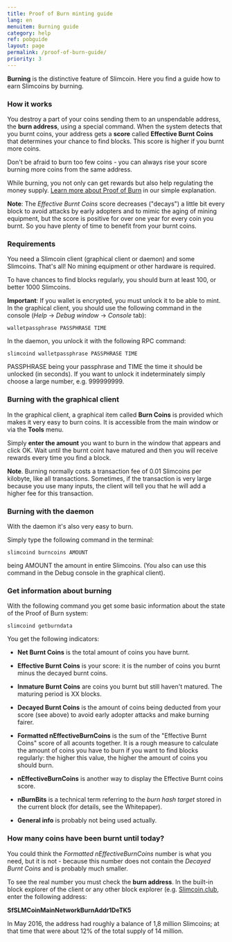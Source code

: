 ```yaml
---
title: Proof of Burn minting guide
lang: en
menuitem: Burning guide
category: help
ref: pobguide
layout: page
permalink: /proof-of-burn-guide/
priority: 3
---
```


**Burning** is the distinctive feature of Slimcoin. Here you find a guide how to earn Slimcoins by burning.

### How it works

You destroy a part of your coins sending them to an unspendable address, the **burn address**, using a special command. When the system detects that you burnt coins, your address gets a **score** called **Effective Burnt Coins** that determines your chance to find blocks. This score is higher if you burnt more coins.

Don't be afraid to burn too few coins - you can always rise your score burning more coins from the same address.

While burning, you not only can get rewards but also help regulating the money supply. [Learn more about Proof of Burn](/proof-of-burn-eli5/) in our simple explanation.

**Note**: The *Effective Burnt Coins* score decreases ("decays") a little bit every block to avoid attacks by early adopters and to mimic the aging of mining equipment, but the score is positive for over one year for every coin you burnt. So you have plenty of time to benefit from your burnt coins.

### Requirements

You need a Slimcoin client (graphical client or daemon) and some Slimcoins. That's all! No mining equipment or other hardware is required.

To have chances to find blocks regularly, you should burn at least 100, or better 1000 Slimcoins.

**Important**: If you wallet is encrypted, you must unlock it to be able to mint. In the graphical client, you should use the following command in the console (*Help* -> *Debug window* -> *Console* tab):

```walletpassphrase PASSPHRASE TIME```

In the daemon, you unlock it with the following RPC command:

```slimcoind walletpassphrase PASSPHRASE TIME```

PASSPHRASE being your passphrase and TIME the time it should be unlocked (in seconds). If you want to unlock it indeterminately simply choose a large number, e.g. 999999999.

### Burning with the graphical client

In the graphical client, a graphical item called **Burn Coins** is provided which makes it very easy to burn coins. It is accessible from the main window or via the **Tools** menu.

Simply **enter the amount** you want to burn in the window that appears and click OK. Wait until the burnt coint have matured and then you will receive rewards every time you find a block.

**Note**. Burning normally costs a transaction fee of 0.01 Slimcoins per kilobyte, like all transactions. Sometimes, if the transaction is very large because you use many inputs, the client will tell you that he will add a higher fee for this transaction.

### Burning with the daemon

With the daemon it's also very easy to burn.

Simply type the following command in the terminal:

```slimcoind burncoins AMOUNT```

being AMOUNT the amount in entire Slimcoins. (You also can use this command in the Debug console in the graphical client).


### Get information about burning

With the following command you get some basic information about the state of the Proof of Burn system:

```slimcoind getburndata```

You get the following indicators:

* **Net Burnt Coins** is the total amount of coins you have burnt.
* **Effective Burnt Coins** is your score: it is the number of coins you burnt minus the decayed burnt coins.
* **Inmature Burnt Coins** are coins you burnt but still haven't matured. The maturing period is XX blocks.
* **Decayed Burnt Coins** is the amount of coins being deducted from your score (see above) to avoid early adopter attacks and make burning fairer.

* **Formatted nEffectiveBurnCoins** is the sum of the "Effective Burnt Coins" score of all acounts together. It is a rough measure to calculate the amount of coins you have to burn if you want to find blocks regularly: the higher this value, the higher the amount of coins you should burn.
* **nEffectiveBurnCoins** is another way to display the Effective Burnt coins score.
* **nBurnBits** is a technical term referring to the *burn hash target* stored in the current block (for details, see the Whitepaper).
* **General info** is probably not being used actually.

### How many coins have been burnt until today?

You could think the *Formatted nEffectiveBurnCoins* number is what you need, but it is not - because this number does not contain the *Decayed Burnt Coins* and is probably much smaller.

To see the real number you must check the **burn address**. In the built-in block explorer of the client or any other block explorer (e.g. [Slimcoin.club](http://www.slimcoin.club/#blkexp), enter the following address:

**SfSLMCoinMainNetworkBurnAddr1DeTK5**

In May 2016, the address had roughly a balance of 1,8 million Slimcoins; at that time that were about 12% of the total supply of 14 million.

